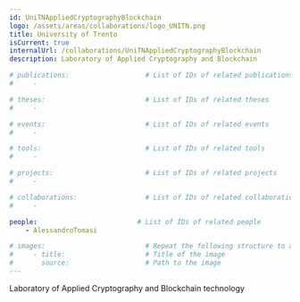 ```yaml
---
id: UniTNAppliedCryptographyBlockchain
logo: /assets/areas/collaborations/logo_UNITN.png
title: University of Trento
isCurrent: true
internalUrl: /collaborations/UniTNAppliedCryptographyBlockchain
description: Laboratory of Applied Cryptography and Blockchain

# publications:                   # List of IDs of related publications
#     - 

# theses:                         # List of IDs of related theses
#     - 

# events:                         # List of IDs of related events
#     - 

# tools:                          # List of IDs of related tools
#     -

# projects:                       # List of IDs of related projects
#     -

# collaborations:                 # List of IDs of related collaborations
#     -

people:                         # List of IDs of related people
    - AlessandroTomasi

# images:                         # Repeat the following structure to add more images
#     - title:                    # Title of the image
#       source:                   # Path to the image
---
```


Laboratory of Applied Cryptography and Blockchain technology
